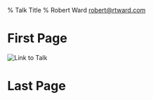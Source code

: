 % Talk Title
% Robert Ward <robert@rtward.com>

# First Page

![Link to Talk](static/qrcode.png)


# Last Page


